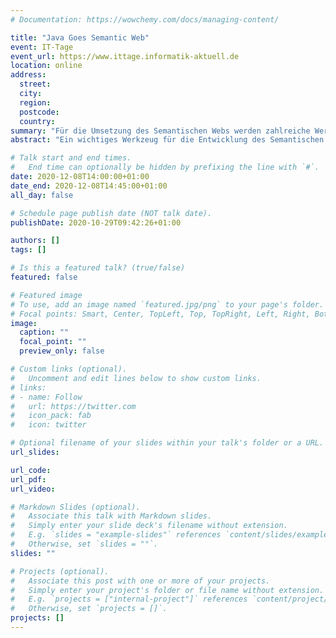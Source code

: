 ```yaml
---
# Documentation: https://wowchemy.com/docs/managing-content/

title: "Java Goes Semantic Web"
event: IT-Tage
event_url: https://www.ittage.informatik-aktuell.de
location: online
address:
  street:
  city:
  region:
  postcode:
  country:
summary: "Für die Umsetzung des Semantischen Webs werden zahlreiche Werkzeuge benötigt. Ich stelle mit den Ontologien eines der wichtigsten Elemente vor und zeige, wie man diese Daten mit Java verarbeiten kann."
abstract: "Ein wichtiges Werkzeug für die Entwicklung des Semantischen Netzes sind Ontologien, die in den Sprachen RDF/RDFS und OWL beschrieben werden. Es kann allerdings auch sehr interessant sein, die in den Ontologien kodierten Daten mithilfe von Java-Programmen auszulesen und weiterzuverarbeiten. Zuerst soll theoretisch erklärt werden, was Ontologien sind und wie man sie einsetzen kann. Zudem sollen sie von den traditionellen relationalen Datenbanken abgegrenzt werden. Anschließend sollen einige Java-Frameworks vorgestellt werden, die für die Auswertung von Ontologien eingesetzt werden können: RDF4J, Apache Jena und OWLApi. An kleinen Codebeispielen wird die grundlegende Vorgehensweise erklärt und einige mögliche Anwendungsmöglichkeiten für die mittels Java ausgelesenen Daten sollen vorgestellt werden."

# Talk start and end times.
#   End time can optionally be hidden by prefixing the line with `#`.
date: 2020-12-08T14:00:00+01:00
date_end: 2020-12-08T14:45:00+01:00
all_day: false

# Schedule page publish date (NOT talk date).
publishDate: 2020-10-29T09:42:26+01:00

authors: []
tags: []

# Is this a featured talk? (true/false)
featured: false

# Featured image
# To use, add an image named `featured.jpg/png` to your page's folder. 
# Focal points: Smart, Center, TopLeft, Top, TopRight, Left, Right, BottomLeft, Bottom, BottomRight.
image:
  caption: ""
  focal_point: ""
  preview_only: false

# Custom links (optional).
#   Uncomment and edit lines below to show custom links.
# links:
# - name: Follow
#   url: https://twitter.com
#   icon_pack: fab
#   icon: twitter

# Optional filename of your slides within your talk's folder or a URL.
url_slides:

url_code:
url_pdf:
url_video:

# Markdown Slides (optional).
#   Associate this talk with Markdown slides.
#   Simply enter your slide deck's filename without extension.
#   E.g. `slides = "example-slides"` references `content/slides/example-slides.md`.
#   Otherwise, set `slides = ""`.
slides: ""

# Projects (optional).
#   Associate this post with one or more of your projects.
#   Simply enter your project's folder or file name without extension.
#   E.g. `projects = ["internal-project"]` references `content/project/deep-learning/index.md`.
#   Otherwise, set `projects = []`.
projects: []
---
```

